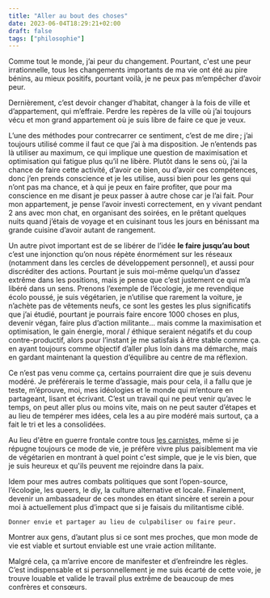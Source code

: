 ```yaml
---
title: "Aller au bout des choses"
date: 2023-06-04T18:29:21+02:00
draft: false
tags: ["philosophie"]
---
```


Comme tout le monde, j’ai peur du changement. Pourtant, c'est une peur irrationnelle, tous les changements importants de ma vie ont été au pire bénins, au mieux positifs, pourtant voilà, je ne peux pas m’empêcher d’avoir peur.

Dernièrement, c’est devoir changer d’habitat, changer à la fois de ville et d’appartement, qui m’effraie. Perdre les repères de la ville où j’ai toujours vécu et mon grand appartement où je suis libre de faire ce que je veux.

L’une des méthodes pour contrecarrer ce sentiment, c’est de me dire ; j’ai toujours utilisé comme il faut ce que j’ai à ma disposition. Je n’entends pas là utiliser au maximum, ce qui implique une question de maximisation et optimisation qui fatigue plus qu’il ne libère. Plutôt dans le sens où, j’ai la chance de faire cette activité, d’avoir ce bien, ou d’avoir ces compétences, donc j’en prends conscience et je les utilise, aussi bien pour les gens qui n’ont pas ma chance, et à qui je peux en faire profiter, que pour ma conscience en me disant je peux passer à autre chose car je l’ai fait. Pour mon appartement, je pense l’avoir investi correctement, en y vivant pendant 2 ans avec mon chat, en organisant des soirées, en le prêtant quelques nuits quand j’étais de voyage et en cuisinant tous les jours en bénissant ma grande cuisine d’avoir autant de rangement.

Un autre pivot important est de se libérer de l’idée **le faire jusqu’au bout** c’est une injonction qu’on nous répète énormément sur les réseaux (notamment dans les cercles de développement personnel), et aussi pour discréditer des actions. Pourtant je suis moi-même quelqu’un d’assez extrême dans les positions, mais je pense que c’est justement ce qui m’a libéré dans un sens. Prenons l’exemple de l’écologie, je me revendique écolo poussé, je suis végétarien, je n’utilise que rarement la voiture, je n’achète pas de vêtements neufs, ce sont les gestes les plus significatifs que j’ai étudié, pourtant je pourrais faire encore 1000 choses en plus, devenir végan, faire plus d’action militante... mais comme la maximisation et optimisation, le gain énergie, moral / éthique seraient négatifs et du coup contre-productif, alors pour l’instant je me satisfais à être stable comme ça. en ayant toujours comme objectif d’aller plus loin dans ma démarche, mais en gardant maintenant la question d’équilibre au centre de ma réflexion.

Ce n’est pas venu comme ça, certains pourraient dire que je suis devenu modéré. Je préférerais le terme d’assagie, mais pour cela, il a fallu que je teste, m’éprouve, moi, mes idéologies et le monde qui m’entoure en partageant, lisant et écrivant. C’est un travail qui ne peut venir qu’avec le temps, on peut aller plus ou moins vite, mais on ne peut sauter d’étapes et au lieu de tempérer mes idées, cela les a au pire modéré mais surtout, ça a fait le tri et les a consolidées.

Au lieu d'être en guerre frontale contre tous [les carnistes](https://www.urbandictionary.com/define.php?term=carnist), même si je répugne toujours ce mode de vie, je préfère vivre plus paisiblement ma vie de végétarien en montrant à quel point c'est simple, que je le vis bien, que je suis heureux et qu'ils peuvent me rejoindre dans la paix.

Idem pour mes autres combats politiques que sont l’open-source, l’écologie, les queers, le diy, la culture alternative et locale. Finalement, devenir un ambassadeur de ces mondes en étant sincère et serein a pour moi à actuellement plus d’impact que si je faisais du militantisme ciblé.

`Donner envie et partager au lieu de culpabiliser ou faire peur.`

Montrer aux gens, d’autant plus si ce sont mes proches, que mon mode de vie est viable et surtout enviable est une vraie action militante.

Malgré cela, ça m’arrive encore de manifester et d’enfreindre les règles. C’est indispensable et si personnellement je me suis écarté de cette voie, je trouve louable et valide le travail plus extrême de beaucoup de mes confrères et consœurs.
